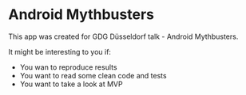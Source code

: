 # Android Mythbusters
This app was created for GDG Düsseldorf talk - Android Mythbusters.

It might be interesting to you if:

* You wan to reproduce results
* You want to read some clean code and tests
* You want to take a look at MVP
